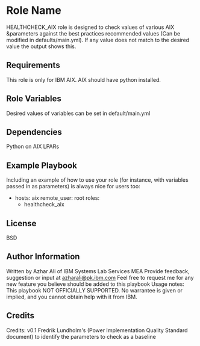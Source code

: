 Role Name
=========

HEALTHCHECK_AIX role is designed to check values of various AIX &parameters against the best practices recommended values (Can be modified in defaults/main.yml). If any value does not match to the desired value the output shows this.

Requirements
------------

This role is only for IBM AIX. AIX should have python installed.

Role Variables
--------------

Desired values of variables can be set in default/main.yml

Dependencies
------------

Python on AIX LPARs

Example Playbook
----------------

Including an example of how to use your role (for instance, with variables passed in as parameters) is always nice for users too:

  - hosts: aix
    remote_user: root
    roles:
      - healthcheck_aix

License
-------

BSD

Author Information
------------------

Written by Azhar Ali of IBM Systems Lab Services MEA
Provide feedback, suggestion or input at azharali@pk.ibm.com
Feel free to request me for any new feature you believe should be added to this playbook
Usage notes: This playbook NOT OFFICIALLY SUPPORTED. No warrantee is given or implied, and you cannot obtain help with it from IBM.

Credits
------------------

Credits: v0.1 Fredrik Lundholm's (Power Implementation Quality Standard document) to identify the parameters to check as a baseline
